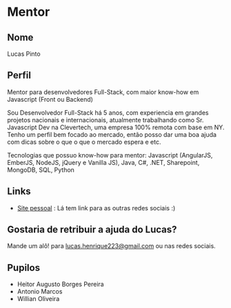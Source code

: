 # Mentor

## Nome

Lucas Pinto

## Perfil

Mentor para desenvolvedores Full-Stack, com maior know-how em Javascript (Front ou Backend)

Sou Desenvolvedor Full-Stack há 5 anos, com experiencia em grandes projetos nacionais e internacionais, atualmente trabalhando como Sr. Javascript Dev na Clevertech, uma empresa 100% remota com base em NY.
Tenho um perfil bem focado ao mercado, então posso dar uma boa ajuda com dicas sobre o que o que o mercado espera e etc.

Tecnologias que possuo know-how para mentor: Javascript (AngularJS, EmberJS, NodeJS, jQuery e Vanilla JS), Java, C#, .NET, Sharepoint, MongoDB, SQL, Python

## Links

* [Site pessoal](http://lucaspinto.me) : Lá tem link para as outras redes sociais :)

## Gostaria de retribuir a ajuda do Lucas?

Mande um alô! para lucas.henrique223@gmail.com ou nas redes sociais.

## Pupilos

- Heitor Augusto Borges Pereira
- Antonio Marcos
- Willian Oliveira
